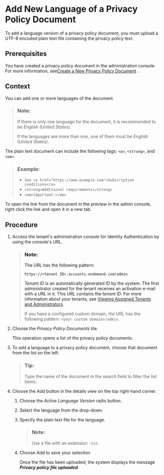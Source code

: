 <!-- loiofa2b0f35825b4309a5bf02586cad88d0 -->

# Add New Language of a Privacy Policy Document

To add a language version of a privacy policy document, you must upload a UTF-8 encoded plain text file containing the privacy policy text.



<a name="loiofa2b0f35825b4309a5bf02586cad88d0__prereq_nzn_dpl_rpb"/>

## Prerequisites

You have created a privacy policy document in the administration console. For more information, see[Create a New Privacy Policy Document](create-a-new-privacy-policy-document-e73cf2d.md) .



<a name="loiofa2b0f35825b4309a5bf02586cad88d0__context_eyg_ybl_vpb"/>

## Context

You can add one or more languages of the document.

> ### Note:  
> If there is only one language for the document, it is recommended to be *English \(United States\)*.
> 
> If the languages are more than one, one of them must be *English \(United States\)*.

The plain text document can include the following tags: `<a>`, `<strong>`, and `<em>`.

> ### Example:  
> -   `See <a href="https://www.example.com">Subscription conditions</a>`
> -   `<strong>Additional requirements</strong>`
> -   `<em>Important:</em>`

To open the link from the document in the preview in the admin console, right click the link and open it in a new tab.



<a name="loiofa2b0f35825b4309a5bf02586cad88d0__steps_rmd_q15_r4"/>

## Procedure

1.  Access the tenant's administration console for Identity Authentication by using the console's URL.

    > ### Note:  
    > The URL has the following pattern:
    > 
    > `https://<tenant ID>.accounts.ondemand.com/admin`
    > 
    > *Tenant ID* is an automatically generated ID by the system. The first administrator created for the tenant receives an activation e-mail with a URL in it. This URL contains the *tenant ID*. For more information about your tenants, see [Viewing Assigned Tenants and Administrators](../viewing-assigned-tenants-and-administrators-f56e6f2.md).
    > 
    > If you have a configured custom domain, the URL has the following pattern: `<your custom domain>/admin`.

2.  Choose the *Privacy Policy Documents* tile.

    This operation opens a list of the privacy policy documents.

3.  To add a language to a privacy policy document, choose that document from the list on the left.

    > ### Tip:  
    > Type the name of the document in the search field to filter the list items.

4.  Choose the *Add* button in the details view on the top right-hand corner.

    1.  Choose the *Active Language Version* radio button.

    2.  Select the language from the drop-down.

    3.  Specify the plain text file for the language.

        > ### Note:  
        > Use a file with an extension `.txt`.

    4.  Choose *Add* to save your selection

        Once the file has been uploaded, the system displays the message ***Privacy policy file uploaded***.



